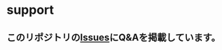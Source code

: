 # support

## このリポジトリの[Issues](https://github.com/ROBOTIS-JAPAN-GIT/robotis-japan-support/issues?q=is%3Aissue+is%3Aclosed)にQ&Aを掲載しています。
